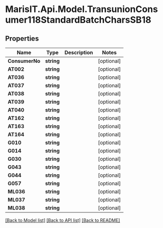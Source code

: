 
# MarisIT.Api.Model.TransunionConsumer118StandardBatchCharsSB18

## Properties

Name | Type | Description | Notes
------------ | ------------- | ------------- | -------------
**ConsumerNo** | **string** |  | [optional] 
**AT002** | **string** |  | [optional] 
**AT036** | **string** |  | [optional] 
**AT037** | **string** |  | [optional] 
**AT038** | **string** |  | [optional] 
**AT039** | **string** |  | [optional] 
**AT040** | **string** |  | [optional] 
**AT162** | **string** |  | [optional] 
**AT163** | **string** |  | [optional] 
**AT164** | **string** |  | [optional] 
**G010** | **string** |  | [optional] 
**G014** | **string** |  | [optional] 
**G030** | **string** |  | [optional] 
**G043** | **string** |  | [optional] 
**G044** | **string** |  | [optional] 
**G057** | **string** |  | [optional] 
**ML036** | **string** |  | [optional] 
**ML037** | **string** |  | [optional] 
**ML038** | **string** |  | [optional] 

[[Back to Model list]](../README.md#documentation-for-models)
[[Back to API list]](../README.md#documentation-for-api-endpoints)
[[Back to README]](../README.md)

